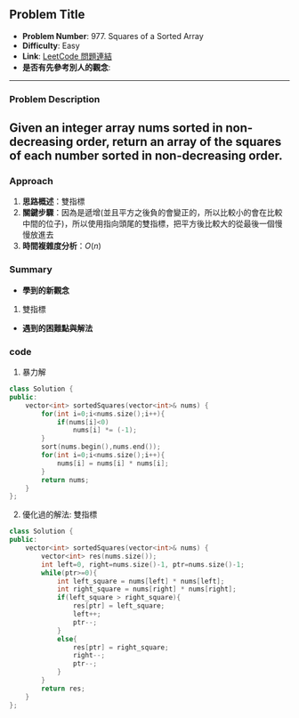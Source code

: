 ## Problem Title

- **Problem Number**:  977. Squares of a Sorted Array
- **Difficulty**: Easy
- **Link**: [LeetCode 問題連結](https://leetcode.com/problems/squares-of-a-sorted-array/description/)
- **是否有先參考別人的觀念**:
---

### Problem Description

Given an integer array nums sorted in non-decreasing order, return an array of the squares of each number sorted in non-decreasing order.
---

### Approach

1. **思路概述**：雙指標
2. **關鍵步驟**：因為是遞增(並且平方之後負的會變正的，所以比較小的會在比較中間的位子)，所以使用指向頭尾的雙指標，把平方後比較大的從最後一個慢慢放進去
3. **時間複雜度分析**：$O(n)$  

### Summary

- **學到的新觀念** 
1. 雙指標
- **遇到的困難點與解法**  

### code
1. 暴力解
```cpp
class Solution {
public:
    vector<int> sortedSquares(vector<int>& nums) {
        for(int i=0;i<nums.size();i++){
            if(nums[i]<0)
                nums[i] *= (-1);
        }
        sort(nums.begin(),nums.end());
        for(int i=0;i<nums.size();i++){
            nums[i] = nums[i] * nums[i];
        }
        return nums;
    }
};
```
2. 優化過的解法: 雙指標
```cpp
class Solution {
public:
    vector<int> sortedSquares(vector<int>& nums) {
        vector<int> res(nums.size());
        int left=0, right=nums.size()-1, ptr=nums.size()-1;
        while(ptr>=0){
            int left_square = nums[left] * nums[left];
            int right_square = nums[right] * nums[right];
            if(left_square > right_square){
                res[ptr] = left_square;
                left++;
                ptr--;
            }
            else{
                res[ptr] = right_square;
                right--;
                ptr--;
            }
        }
        return res;
    }
};
```